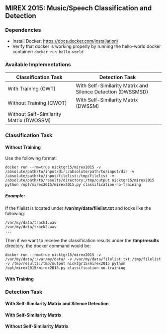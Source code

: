 ## MIREX 2015: Music/Speech Classification and Detection

### Dependencies

* Install Docker: https://docs.docker.com/installation/
* Verify that docker is working properly by running the hello-world docker container: ```docker run hello-world```

### Available Implementations

Classification Task  | Detection Task
-------------  | -------------
With Training  (CWT) | With Self-Similarity Matrix and Silence Detection (DWSSMSD)
Without Training (CWOT)  | With Self-Similarity Matrix (DWSSM)
 | Without Self-Similarity Matrix (DWOSSM)

### Classification Task
#### Without Training

Use the following format:

```docker run --rm=true nicktgr15/mirex2015 -v /absolute/path/to/input/dir:/absolute/path/to/input/dir -v /absolute/path/to/input/filelist:/tmp/filelist -v /absolute/path/to/results/directory:/tmp/output nicktgr15/mirex2015 python /opt/mirex2015/mirex2015.py classification-no-training```

##### Example:

If the filelist is located under **/var/my/data/filelist.txt** and looks like the following:
```
/var/my/data/track1.wav
/var/my/data/track2.wav
...
```
Then if we want to receive the classification results under the **/tmp/results** directory, the docker command would be:

```docker run --rm=true nicktgr15/mirex2015 -v /var/my/data/:/var/my/data/ -v /var/my/data/filelist.txt:/tmp/filelist -v /tmp/results:/tmp/output nicktgr15/mirex2015 python /opt/mirex2015/mirex2015.py classification-no-training```

#### With Training

### Detection Task

#### With Self-Similarity Matrix and Silence Detection
#### With Self-Similarity Matrix
#### Without Self-Similarity Matrix
